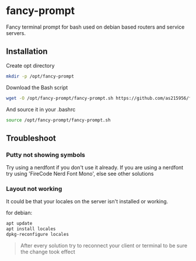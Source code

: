 # fancy-prompt

Fancy terminal prompt for bash used on debian based routers and service servers.


## Installation

Create opt directory

```bash
mkdir -p /opt/fancy-prompt
```

Download the Bash script

```bash
wget -O /opt/fancy-prompt/fancy-prompt.sh https://github.com/as215956/fancy-prompt/raw/main/fancy-prompt.sh
```

And source it in your .bashrc

```bash
source /opt/fancy-prompt/fancy-prompt.sh
```


## Troubleshoot

### Putty not showing symbols
Try using a nerdfont if you don't use it already.
If you are using a nerdfont try using 'FireCode Nerd Font Mono', else see other solutions

### Layout not working
It could be that your locales on the server isn't installed or working.

for debian:
```bash
apt update
apt install locales
dpkg-reconfigure locales
```

> After every solution try to reconnect your client or terminal to be sure the change took effect


